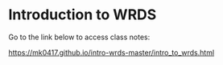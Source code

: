 # Introduction to WRDS
Go to the link below to access class notes:

https://mk0417.github.io/intro-wrds-master/intro_to_wrds.html
